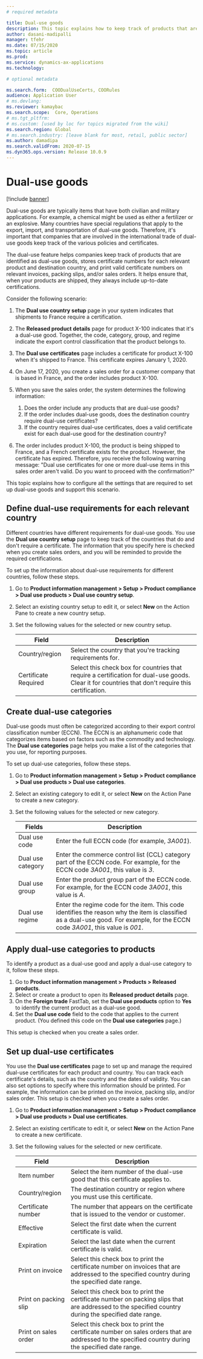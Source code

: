 ```yaml
---
# required metadata

title: Dual-use goods
description: This topic explains how to keep track of products that are identified as dual-use goods, store certificate numbers for each relevant product and destination country, and print valid certificate numbers on relevant invoices, packing slips, and/or sales orders.
author: dasani-madipalli
manager: tfehr
ms.date: 07/15/2020
ms.topic: article
ms.prod: 
ms.service: dynamics-ax-applications
ms.technology: 

# optional metadata

ms.search.form:  COODualUseCerts, COORules
audience: Application User
# ms.devlang: 
ms.reviewer: kamaybac
ms.search.scope:  Core, Operations
# ms.tgt_pltfrm: 
# ms.custom: [used by loc for topics migrated from the wiki]
ms.search.region: Global
# ms.search.industry: [leave blank for most, retail, public sector]
ms.author: damadipa
ms.search.validFrom: 2020-07-15
ms.dyn365.ops.version: Release 10.0.9
---
```


# Dual-use goods

[!include [banner](../includes/banner.md)]

Dual-use goods are typically items that have both civilian and military applications. For example, a chemical might be used as either a fertilizer or an explosive. Many countries have special regulations that apply to the export, import, and transportation of dual-use goods. Therefore, it's important that companies that are involved in the international trade of dual-use goods keep track of the various policies and certificates.

The dual-use feature helps companies keep track of products that are identified as dual-use goods, stores certificate numbers for each relevant product and destination country, and print valid certificate numbers on relevant invoices, packing slips, and/or sales orders. It helps ensure that, when your products are shipped, they always include up-to-date certifications.

Consider the following scenario:

1. The **Dual use country setup** page in your system indicates that shipments to France require a certification.
2. The **Released product details** page for product X-100 indicates that it's a dual-use good. Together, the code, category, group, and regime indicate the export control classification that the product belongs to.
3. The **Dual use certificates** page includes a certificate for product X-100 when it's shipped to France. This certificate expires January 1, 2020.
4. On June 17, 2020, you create a sales order for a customer company that is based in France, and the order includes product X-100.
5. When you save the sales order, the system determines the following information:

    1. Does the order include any products that are dual-use goods?
    2. If the order includes dual-use goods, does the destination country require dual-use certificates?
    3. If the country requires dual-use certificates, does a valid certificate exist for each dual-use good for the destination country?

6. The order includes product X-100, the product is being shipped to France, and a French certificate exists for the product. However, the certificate has expired. Therefore, you receive the following warning message: "Dual use certificates for one or more dual-use items in this sales order aren't valid. Do you want to proceed with the confirmation?"

This topic explains how to configure all the settings that are required to set up dual-use goods and support this scenario.

## Define dual-use requirements for each relevant country

Different countries have different requirements for dual-use goods. You use the **Dual use country setup** page to keep track of the countries that do and don't require a certificate. The information that you specify here is checked when you create sales orders, and you will be reminded to provide the required certifications.

To set up the information about dual-use requirements for different countries, follow these steps.

1. Go to **Product information management \> Setup \> Product compliance \> Dual use products \> Dual use country setup**.
2. Select an existing country setup to edit it, or select **New** on the Action Pane to create a new country setup.
3. Set the following values for the selected or new country setup.

    | Field | Description |
    |---|---|
    | Country/region | Select the country that you're tracking requirements for. |
    | Certificate Required | Select this check box for countries that require a certification for dual-use goods. Clear it for countries that don't require this certification. |

## Create dual-use categories

Dual-use goods must often be categorized according to their export control classification number (ECCN). The ECCN is an alphanumeric code that categorizes items based on factors such as the commodity and technology. The **Dual use categories** page helps you make a list of the categories that you use, for reporting purposes.

To set up dual-use categories, follow these steps.

1. Go to **Product information management \> Setup \> Product compliance \> Dual use products \> Dual use categories**.
2. Select an existing category to edit it, or select **New** on the Action Pane to create a new category.
3. Set the following values for the selected or new category.

    | Fields | Description |
    |---|---|
    | Dual use code | Enter the full ECCN code (for example, *3A001*).|
    | Dual use category | Enter the commerce control list (CCL) category part of the ECCN code. For example, for the ECCN code *3A001*, this value is *3*. |
    | Dual use group | Enter the product group part of the ECCN code. For example, for the ECCN code *3A001*, this value is *A*. |
    | Dual use regime | Enter the regime code for the item. This code identifies the reason why the item is classified as a dual-use good. For example, for the ECCN code *3A001*, this value is *001*. |

## Apply dual-use categories to products

To identify a product as a dual-use good and apply a dual-use category to it, follow these steps.

1. Go to **Product information management \> Products \> Released products**.
1. Select or create a product to open its **Released product details** page.
1. On the **Foreign trade** FastTab, set the **Dual use products** option to **Yes** to identify the current product as a dual-use good.
1. Set the **Dual use code** field to the code that applies to the current product. (You defined this code on the **Dual use categories** page.)

This setup is checked when you create a sales order.

## Set up dual-use certificates

You use the **Dual use certificates** page to set up and manage the required dual-use certificates for each product and country. You can track each certificate's details, such as the country and the dates of validity. You can also set options to specify where this information should be printed. For example, the information can be printed on the invoice, packing slip, and/or sales order. This setup is checked when you create a sales order.

1. Go to **Product information management \> Setup \> Product compliance \> Dual use products \> Dual use certificates**.
2. Select an existing certificate to edit it, or select **New** on the Action Pane to create a new certificate.
3. Set the following values for the selected or new certificate.

    | Field | Description |
    |---|---|
    | Item number | Select the item number of the dual-use good that this certificate applies to. |
    | Country/region | The destination country or region where you must use this certificate. |
    | Certificate number | The number that appears on the certificate that is issued to the vendor or customer. |
    | Effective | Select the first date when the current certificate is valid.|
    | Expiration | Select the last date when the current certificate is valid. |
    | Print on invoice | Select this check box to print the certificate number on invoices that are addressed to the specified country during the specified date range. |
    | Print on packing slip | Select this check box to print the certificate number on packing slips that are addressed to the specified country during the specified date range. |
    | Print on sales order | Select this check box to print the certificate number on sales orders that are addressed to the specified country during the specified date range. |
